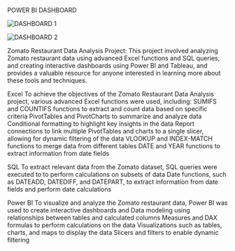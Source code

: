 POWER BI DASHBOARD

![DASHBOARD 1](https://github.com/user-attachments/assets/5b7d9b9b-43a1-42f2-9fb7-ba09e8f9d078)

![DASHBOARD 2](https://github.com/user-attachments/assets/e3b7bbc9-cc3d-43fc-94c7-f4d5ced5e672)

Zomato Restaurant Data Analysis Project: This project involved analyzing Zomato restaurant data using advanced Excel functions and SQL queries, and creating interactive dashboards using Power BI and Tableau, and provides a valuable resource for anyone interested in learning more about these tools and techniques.

Excel To achieve the objectives of the Zomato Restaurant Data Analysis project, various advanced Excel functions were used, including:
SUMIFS and COUNTIFS functions to extract and count data based on specific criteria PivotTables and PivotCharts to summarize and analyze data Conditional formatting to highlight key insights in the data Report connections to link multiple PivotTables and charts to a single slicer, allowing for dynamic filtering of the data VLOOKUP and INDEX-MATCH functions to merge data from different tables DATE and YEAR functions to extract information from date fields

SQL To extract relevant data from the Zomato dataset, SQL queries were executed to to perform calculations on subsets of data Date functions, such as DATEADD, DATEDIFF, and DATEPART, to extract information from date fields and perform date calculations

Power BI To visualize and analyze the Zomato restaurant data, Power BI was used to create interactive dashboards and 
Data modeling using relationships between tables and calculated columns Measures and DAX formulas to perform calculations on the data Visualizations such as tables, charts, and maps to display the data Slicers and filters to enable dynamic filtering 
